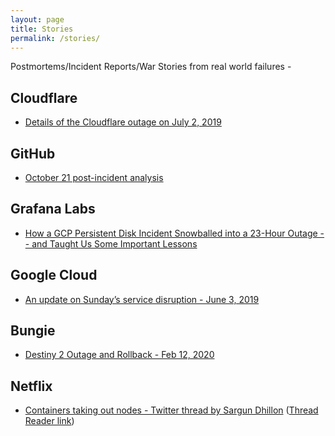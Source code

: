 ```yaml
---
layout: page
title: Stories
permalink: /stories/
---
```


Postmortems/Incident Reports/War Stories from real world failures -


## Cloudflare
- [Details of the Cloudflare outage on July 2, 2019](https://blog.cloudflare.com/details-of-the-cloudflare-outage-on-july-2-2019/)

## GitHub
- [October 21 post-incident analysis](https://github.blog/2018-10-30-oct21-post-incident-analysis/)

## Grafana Labs
- [How a GCP Persistent Disk Incident Snowballed into a 23-Hour Outage -- and Taught Us Some Important Lessons](https://grafana.com/blog/2020/01/23/how-a-gcp-persistent-disk-incident-snowballed-into-a-23-hour-outage-and-taught-us-some-important-lessons/)

## Google Cloud
- [An update on Sunday’s service disruption - June 3, 2019](https://cloud.google.com/blog/topics/inside-google-cloud/an-update-on-sundays-service-disruption)

## Bungie
- [ Destiny 2 Outage and Rollback - Feb 12, 2020](https://www.bungie.net/en/Explore/Detail/News/48723)


## Netflix
- [Containers taking out nodes - Twitter thread by Sargun Dhillon](https://twitter.com/sargun/status/1228495222658613250?s=19) ([Thread Reader link](https://threadreaderapp.com/thread/1228495222658613250.html))
